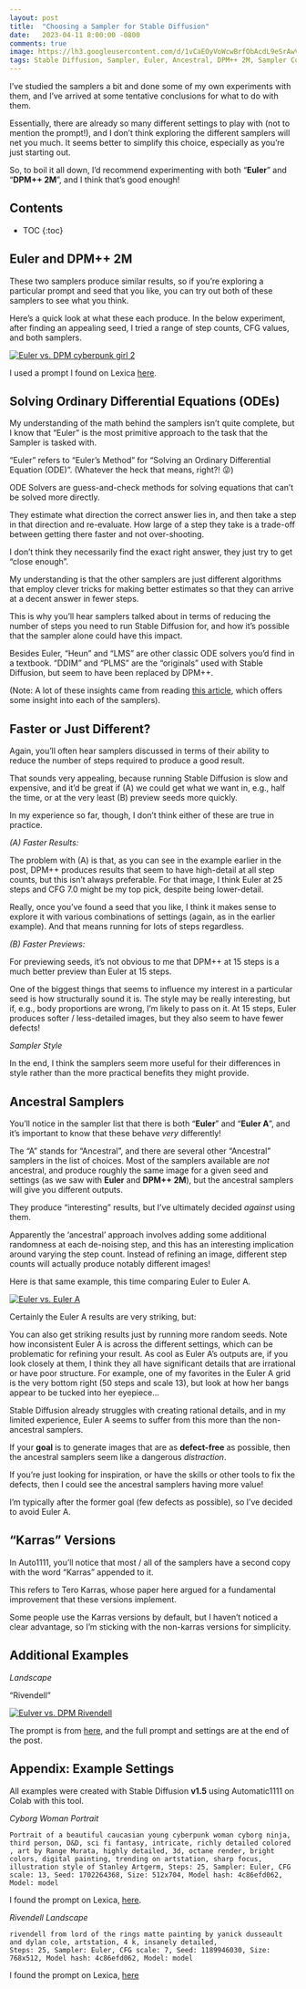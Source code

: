 ```yaml
---
layout: post
title:  "Choosing a Sampler for Stable Diffusion"
date:   2023-04-11 8:00:00 -0800
comments: true
image: https://lh3.googleusercontent.com/d/1vCaEOyVoWcwBrfObAcdL9eSrAwVBgdKq
tags: Stable Diffusion, Sampler, Euler, Ancestral, DPM++ 2M, Sampler Comparison, AI Art, Techniques
---
```



I’ve studied the samplers a bit and done some of my own experiments with them, and I’ve arrived at some tentative conclusions for what to do with them. 


Essentially, there are already so many different settings to play with (not to mention the prompt!), and I don’t think exploring the different samplers will net you much. It seems better to simplify this choice, especially as you’re just starting out.


So, to boil it all down, I’d recommend experimenting with both “**Euler**” and “**DPM++ 2M**”, and I think that’s good enough! 


## Contents


* TOC
{:toc}


## Euler and DPM++ 2M


These two samplers produce similar results, so if you’re exploring a particular prompt and seed that you like, you can try out both of these samplers to see what you think.


Here’s a quick look at what these each produce. In the below experiment, after finding an appealing seed, I tried a range of step counts, CFG values, and both samplers.



[![Euler vs. DPM cyberpunk girl 2](https://lh3.googleusercontent.com/d/1EOoyN2bXAZ-1t2vxejLiZ3fg6IAjTbuY)](https://lh3.googleusercontent.com/d/1EOoyN2bXAZ-1t2vxejLiZ3fg6IAjTbuY)


I used a prompt I found on Lexica [here](https://lexica.art/prompt/7f5d6d2c-580e-4247-86ce-77e3b9e3c488).


## Solving Ordinary Differential Equations (ODEs)

My understanding of the math behind the samplers isn’t quite complete, but I know that “Euler” is the most primitive approach to the task that the Sampler is tasked with. 


“Euler” refers to “Euler’s Method” for “Solving an Ordinary Differential Equation (ODE)”. (Whatever the heck that means, right?! 😜)


ODE Solvers are guess-and-check methods for solving equations that can’t be solved more directly. 


They estimate what direction the correct answer lies in, and then take a step in that direction and re-evaluate. How large of a step they take is a trade-off between getting there faster and not over-shooting.


I don’t think they necessarily find the exact right answer, they just try to get “close enough”. 


My understanding is that the other samplers are just different algorithms that employ clever tricks for making better estimates so that they can arrive at a decent answer in fewer steps.  


This is why you’ll hear samplers talked about in terms of reducing the number of steps you need to run Stable Diffusion for, and how it’s possible that the sampler alone could have this impact.


Besides Euler, “Heun” and “LMS” are other classic ODE solvers you’d find in a textbook. “DDIM” and “PLMS” are the “originals” used with Stable Diffusion, but seem to have been replaced by DPM++.

(Note: A lot of these insights came from reading [this article](https://stable-diffusion-art.com/samplers/), which offers some insight into each of the samplers).       
 
## Faster or Just Different?

Again, you’ll often hear samplers discussed in terms of their ability to reduce the number of steps required to produce a good result. 

That sounds very appealing, because running Stable Diffusion is slow and expensive, and it’d be great if (A) we could get what we want in, e.g., half the time, or at the very least (B) preview seeds more quickly.


In my experience so far, though, I don’t think either of these are true in practice.


_(A) Faster Results:_


The problem with (A) is that, as you can see in the example earlier in the post, DPM++ produces results that seem to have high-detail at all step counts, but this isn’t always preferable.  For that image, I think Euler at 25 steps and CFG 7.0 might be my top pick, despite being lower-detail.


Really, once you’ve found a seed that you like, I think it makes sense to explore it with various combinations of settings (again, as in the earlier example). And that means running for lots of steps regardless.


_(B) Faster Previews:_


For previewing seeds, it’s not obvious to me that DPM++ at 15 steps is a much better preview than Euler at 15 steps. 


One of the biggest things that seems to influence my interest in a particular seed is how structurally sound it is. The style may be really interesting, but if, e.g., body proportions are wrong, I’m likely to pass on it. At 15 steps, Euler produces softer / less-detailed images, but they also seem to have fewer defects!


_Sampler Style_


In the end, I think the samplers seem more useful for their differences in style rather than the more practical benefits they might provide.


## Ancestral Samplers


You’ll notice in the sampler list that there is both “**Euler**” and “**Euler A**”, and it’s important to know that these behave _very_ differently! 


The “A” stands for “Ancestral”, and there are several other “Ancestral” samplers in the list of choices. Most of the samplers available are _not_ ancestral, and produce roughly the same image for a given seed and settings (as we saw with **Euler** and **DPM++ 2M**), but the ancestral samplers will give you different outputs. 


They produce “interesting” results, but I’ve ultimately decided _against_ using them.


Apparently the ‘ancestral’ approach involves adding some additional randomness at each de-noising step, and this has an interesting implication around varying the step count. Instead of refining an image, different step counts will actually produce notably different images!


Here is that same example, this time comparing Euler to Euler A. 





[![Euler vs. Euler A](https://lh3.googleusercontent.com/d/15Ir-YOl4LNRAQC3Xki_Zg7Ip4yjScAl-)](https://lh3.googleusercontent.com/d/15Ir-YOl4LNRAQC3Xki_Zg7Ip4yjScAl-)


Certainly the Euler A results are very striking, but:


You can also get striking results just by running more random seeds. 
Note how inconsistent Euler A is across the different settings, which can be problematic for refining your result.
As cool as Euler A’s outputs are, if you look closely at them, I think they all have significant details that are irrational or have poor structure. 
For example, one of my favorites in the Euler A grid is the very bottom right (50 steps and scale 13), but look at how her bangs appear to be tucked into her eyepiece…


Stable Diffusion already struggles with creating rational details, and in my limited experience, Euler A seems to suffer from this more than the non-ancestral samplers. 


If your **goal** is to generate images that are as **defect-free** as possible, then the ancestral samplers seem like a dangerous _distraction_. 


If you’re just looking for inspiration, or have the skills or other tools to fix the defects, then I could see the ancestral samplers having more value!   


I’m typically after the former goal (few defects as possible), so I’ve decided to avoid Euler A.


## “Karras” Versions


In Auto1111, you’ll notice that most / all of the samplers have a second copy with the word “Karras” appended to it. 


This refers to Tero Karras, whose paper here argued for a fundamental improvement that these versions implement. 


Some people use the Karras versions by default, but I haven’t noticed a clear advantage, so I’m sticking with the non-karras versions for simplicity.


## Additional Examples


_Landscape_


“Rivendell”


[![Eulver vs. DPM Rivendell](https://lh3.googleusercontent.com/d/17WdAbF-bJRSofXN-CUSwMBveYhPcyceD)](https://lh3.googleusercontent.com/d/17WdAbF-bJRSofXN-CUSwMBveYhPcyceD)


The prompt is from [here](https://lexica.art/?q=fantasy+landscape&prompt=c06ccb12-0b44-40e2-84cb-e8ec3d92941d), and the full prompt and settings are at the end of the post.


## Appendix: Example Settings


All examples were created with Stable Diffusion **v1.5** using Automatic1111 on Colab with this tool.


_Cyborg Woman Portrait_


```
Portrait of a beautiful caucasian young cyberpunk woman cyborg ninja, third person, D&D, sci fi fantasy, intricate, richly detailed colored , art by Range Murata, highly detailed, 3d, octane render, bright colors, digital painting, trending on artstation, sharp focus, illustration style of Stanley Artgerm, Steps: 25, Sampler: Euler, CFG scale: 13, Seed: 1702264368, Size: 512x704, Model hash: 4c86efd062, Model: model
```


I found the prompt on Lexica, [here](https://lexica.art/prompt/7f5d6d2c-580e-4247-86ce-77e3b9e3c488).


_Rivendell Landscape_


```
rivendell from lord of the rings matte painting by yanick dusseault and dylan cole, artstation, 4 k, insanely detailed,
Steps: 25, Sampler: Euler, CFG scale: 7, Seed: 1189946030, Size: 768x512, Model hash: 4c86efd062, Model: model
```


I found the prompt on Lexica, [here](https://lexica.art/?q=fantasy+landscape&prompt=c06ccb12-0b44-40e2-84cb-e8ec3d92941d)
